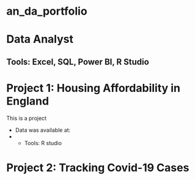 # an_da_portfolio
# Data Analyst
## Tools: Excel, SQL, Power BI, R Studio
# Project 1: Housing Affordability in England
This is a project
* Data was available at:
* * Tools: R studio
# Project 2: Tracking Covid-19 Cases
